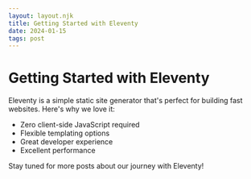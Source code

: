 ```yaml
---
layout: layout.njk
title: Getting Started with Eleventy
date: 2024-01-15
tags: post
---
```

# Getting Started with Eleventy

Eleventy is a simple static site generator that's perfect for building fast websites. Here's why we love it:

- Zero client-side JavaScript required
- Flexible templating options
- Great developer experience
- Excellent performance

Stay tuned for more posts about our journey with Eleventy!